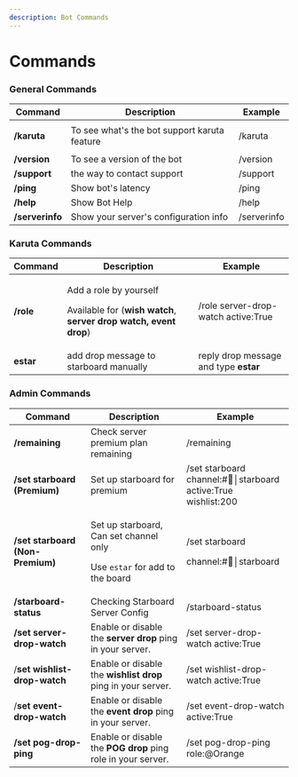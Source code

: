 ```yaml
---
description: Bot Commands
---
```


# Commands

### General Commands

| Command                                              | Description                                  | Example     |
| ---------------------------------------------------- | -------------------------------------------- | ----------- |
| <p><strong>/karuta</strong><br><strong></strong></p> | To see what's the bot support karuta feature | /karuta     |
| **/version**                                         | To see a version of the bot                  | /version    |
| **/support**                                         | the way to contact support                   | /support    |
| **/ping**                                            | Show bot's latency                           | /ping       |
| **/help**                                            | Show Bot Help                                | /help       |
| **/serverinfo**                                      | Show your server's configuration info        | /serverinfo |

### Karuta Commands

| Command   | Description                                                                                                                     | Example                               |
| --------- | ------------------------------------------------------------------------------------------------------------------------------- | ------------------------------------- |
| **/role** | <p>Add a role by yourself</p><p>Available for (<strong>wish watch</strong>, <strong>server drop watch, event drop</strong>)</p> | /role server-drop-watch active:True   |
| **estar** | add drop message to starboard manually                                                                                          | reply drop message and type **estar** |

### Admin Commands

| Command                          | Description                                                                                     | Example                                                       |
| -------------------------------- | ----------------------------------------------------------------------------------------------- | ------------------------------------------------------------- |
| **/remaining**                   | Check server premium plan remaining                                                             | /remaining                                                    |
| **/set starboard (Premium)**     | Set up starboard for premium                                                                    | /set starboard channel:#🌟│starboard active:True wishlist:200 |
| **/set starboard (Non-Premium)** | <p>Set up starboard, Can set channel only</p><p>Use <code>estar</code> for add to the board</p> | <p>/set starboard </p><p>channel:#🌟│starboard </p>           |
| **/starboard-status**            | Checking Starboard Server Config                                                                | /starboard-status                                             |
| **/set server-drop-watch**       | Enable or disable the **server drop** ping in your server.                                      | /set server-drop-watch active:True                            |
| /**set wishlist-drop-watch**     | Enable or disable the **wishlist drop** ping in your server.                                    | /set wishlist-drop-watch active:True                          |
| /**set event-drop-watch**        | Enable or disable the **event drop** ping in your server.                                       | /set event-drop-watch active:True                             |
| **/set pog-drop-ping**           | Enable or disable the **POG drop** ping role in your server.                                    | /set pog-drop-ping role:@Orange                               |

